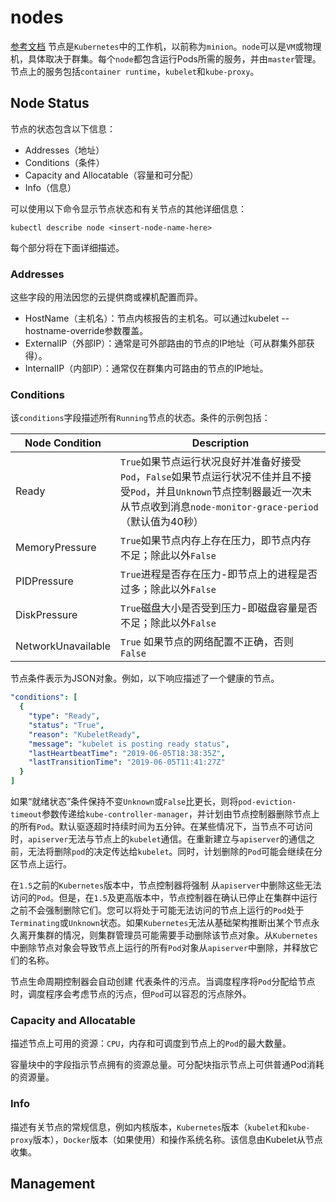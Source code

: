 # nodes
[参考文档](https://kubernetes.io/docs/concepts/architecture/nodes/)
节点是`Kubernetes`中的工作机，以前称为`minion`。`node`可以是`VM`或物理机，具体取决于群集。每个`node`都包含运行Pods所需的服务，并由`master`管理。节点上的服务包括`container runtime`，`kubelet`和`kube-proxy`。

## Node Status
节点的状态包含以下信息：

- Addresses（地址）
- Conditions（条件）
- Capacity and Allocatable（容量和可分配）
- Info（信息）

可以使用以下命令显示节点状态和有关节点的其他详细信息：

```shell
kubectl describe node <insert-node-name-here>
```

每个部分将在下面详细描述。

### Addresses

这些字段的用法因您的云提供商或裸机配置而异。

- HostName（主机名）：节点内核报告的主机名。可以通过kubelet --hostname-override参数覆盖。  
- ExternalIP（外部IP）：通常是可外部路由的节点的IP地址（可从群集外部获得）。  
- InternalIP（内部IP）：通常仅在群集内可路由的节点的IP地址。

### Conditions

该`conditions`字段描述所有`Running`节点的状态。条件的示例包括：

|Node Condition|Description|
|--|--|
|Ready|`True`如果节点运行状况良好并准备好接受`Pod`，`False`如果节点运行状况不佳并且不接受`Pod`，并且`Unknown`节点控制器最近一次未从节点收到消息`node-monitor-grace-period`（默认值为40秒）|
|MemoryPressure|`True`如果节点内存上存在压力，即节点内存不足；除此以外`False`|
|PIDPressure|`True`进程是否存在压力-即节点上的进程是否过多；除此以外`False`|
|DiskPressure|`True`磁盘大小是否受到压力-即磁盘容量是否不足；除此以外`False`|
|NetworkUnavailable|`True` 如果节点的网络配置不正确，否则 `False`|

节点条件表示为JSON对象。例如，以下响应描述了一个健康的节点。

```yaml
"conditions": [
  {
    "type": "Ready",
    "status": "True",
    "reason": "KubeletReady",
    "message": "kubelet is posting ready status",
    "lastHeartbeatTime": "2019-06-05T18:38:35Z",
    "lastTransitionTime": "2019-06-05T11:41:27Z"
  }
]
```

如果“就绪状态”条件保持不变`Unknown`或`False`比更长，则将`pod-eviction-timeout`参数传递给`kube-controller-manager`，并计划由节点控制器删除节点上的所有`Pod`。默认驱逐超时持续时间为五分钟。在某些情况下，当节点不可访问时，`apiserver`无法与节点上的`kubelet`通信。在重新建立与`apiserver`的通信之前，无法将删除`pod`的决定传达给`kubelet`。同时，计划删除的`Pod`可能会继续在分区节点上运行。

在`1.5`之前的`Kubernetes`版本中，节点控制器将强制 从`apiserver`中删除这些无法访问的`Pod`。但是，在`1.5`及更高版本中，节点控制器在确认已停止在集群中运行之前不会强制删除它们。您可以将处于可能无法访问的节点上运行的`Pod`处于`Terminating`或`Unknown`状态。如果`Kubernetes`无法从基础架构推断出某个节点永久离开集群的情况，则集群管理员可能需要手动删除该节点对象。从`Kubernetes`中删除节点对象会导致节点上运行的所有`Pod`对象从`apiserver`中删除，并释放它们的名称。

节点生命周期控制器会自动创建 代表条件的污点。当调度程序将`Pod`分配给节点时，调度程序会考虑节点的污点，但`Pod`可以容忍的污点除外。

### Capacity and Allocatable

描述节点上可用的资源：`CPU`，内存和可调度到节点上的`Pod`的最大数量。

容量块中的字段指示节点拥有的资源总量。可分配块指示节点上可供普通Pod消耗的资源量。

### Info

描述有关节点的常规信息，例如内核版本，`Kubernetes`版本（`kubelet`和`kube-proxy`版本），`Docker`版本（如果使用）和操作系统名称。该信息由Kubelet从节点收集。


## Management
